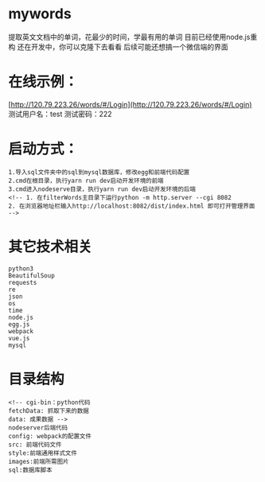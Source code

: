 # mywords
提取英文文档中的单词，花最少的时间，学最有用的单词
目前已经使用node.js重构
还在开发中，你可以克隆下去看看
后续可能还想搞一个微信端的界面

# 在线示例：
[http://120.79.223.26/words/#/Login](http://120.79.223.26/words/#/Login)
测试用户名：test
测试密码：222
    
# 启动方式：
    1.导入sql文件夹中的sql到mysql数据库，修改egg和前端代码配置
    2.cmd在根目录，执行yarn run dev启动开发环境的前端
    3.cmd进入nodeserve目录，执行yarn run dev启动开发环境的后端
    <!-- 1. 在filterWords主目录下运行python -m http.server --cgi 8082
    2. 在浏览器地址栏输入http://localhost:8082/dist/index.html 即可打开管理界面 -->


# 其它技术相关
    python3
    BeautifulSoup
    requests
    re
    json
    os
    time
    node.js
    egg.js
    webpack
    vue.js
    mysql

# 目录结构
    <!-- cgi-bin：python代码
    fetchData: 抓取下来的数据
    data: 成果数据 -->
    nodeserver后端代码
    config: webpack的配置文件
    src: 前端代码文件
    style:前端通用样式文件
    images:前端所需图片
    sql:数据库脚本
    
    

